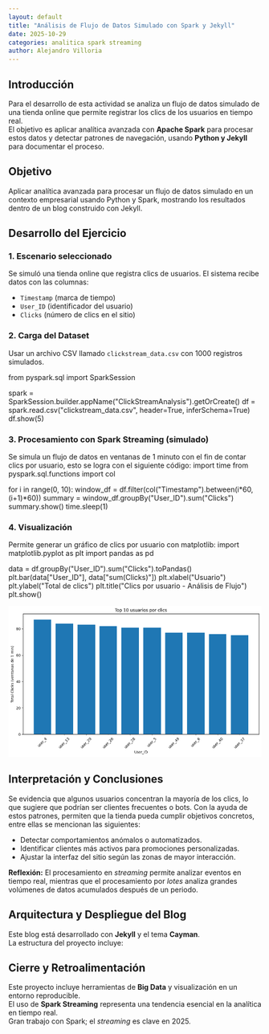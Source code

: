 ```yaml
---
layout: default
title: "Análisis de Flujo de Datos Simulado con Spark y Jekyll"
date: 2025-10-29
categories: analitica spark streaming
author: Alejandro Villoria
---
```

## Introducción

Para el desarrollo de esta actividad se analiza un flujo de datos simulado de una tienda online que permite registrar los clics de los usuarios en tiempo real.  
El objetivo es aplicar analítica avanzada con **Apache Spark** para procesar estos datos y detectar patrones de navegación, usando **Python y Jekyll** para documentar el proceso.

## Objetivo

Aplicar analítica avanzada para procesar un flujo de datos simulado en un contexto empresarial usando Python y Spark, mostrando los resultados dentro de un blog construido con Jekyll.

## Desarrollo del Ejercicio

### 1. Escenario seleccionado
Se simuló una tienda online que registra clics de usuarios. El sistema recibe datos con las columnas:
- `Timestamp` (marca de tiempo)
- `User_ID` (identificador del usuario)
- `Clicks` (número de clics en el sitio)

### 2. Carga del Dataset
Usar un archivo CSV llamado `clickstream_data.csv` con 1000 registros simulados.

from pyspark.sql import SparkSession

spark = SparkSession.builder.appName("ClickStreamAnalysis").getOrCreate()
df = spark.read.csv("clickstream_data.csv", header=True, inferSchema=True)
df.show(5)

### 3. Procesamiento con Spark Streaming (simulado)
Se simula un flujo de datos en ventanas de 1 minuto con el fin de contar clics por usuario, esto se logra con el siguiente código:
import time
from pyspark.sql.functions import col

for i in range(0, 10):
    window_df = df.filter(col("Timestamp").between(i*60, (i+1)*60))
    summary = window_df.groupBy("User_ID").sum("Clicks")
    summary.show()
    time.sleep(1)

### 4. Visualización
Permite generar un gráfico de clics por usuario con matplotlib:
import matplotlib.pyplot as plt
import pandas as pd

data = df.groupBy("User_ID").sum("Clicks").toPandas()
plt.bar(data["User_ID"], data["sum(Clicks)"])
plt.xlabel("Usuario")
plt.ylabel("Total de clics")
plt.title("Clics por usuario - Análisis de Flujo")
plt.show()

![Gráfico de clics por usuario](/assets/images/top10_clicks.png)

## Interpretación y Conclusiones

Se evidencia que algunos usuarios concentran la mayoría de los clics, lo que sugiere que podrían ser clientes frecuentes o bots. Con la ayuda de estos patrones, permiten que la tienda pueda cumplir objetivos concretos, entre ellas se mencionan las siguientes:

- Detectar comportamientos anómalos o automatizados.
- Identificar clientes más activos para promociones personalizadas.
- Ajustar la interfaz del sitio según las zonas de mayor interacción.

**Reflexión:** El procesamiento en *streaming* permite analizar eventos en tiempo real, mientras que el procesamiento por *lotes* analiza grandes volúmenes de datos acumulados después de un periodo.

## Arquitectura y Despliegue del Blog

Este blog está desarrollado con **Jekyll** y el tema **Cayman**.  
La estructura del proyecto incluye:

## Cierre y Retroalimentación

Este proyecto incluye herramientas de **Big Data** y visualización en un entorno reproducible.  
El uso de **Spark Streaming** representa una tendencia esencial en la analítica en tiempo real.  
Gran trabajo con Spark; el *streaming* es clave en 2025.
